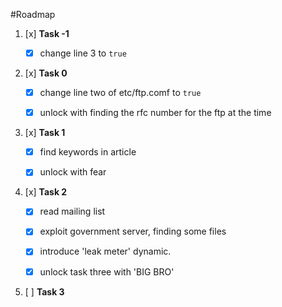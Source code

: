  #Roadmap

 1. [x] **Task -1**
   
       - [x] change line 3 to `true`
    
 2. [x] **Task 0**
    
       - [x] change line two of etc/ftp.comf to `true`
    
       - [x] unlock with finding the rfc number for the ftp at the time

 3. [x] **Task 1**
    
       - [x] find keywords in article
    
       - [x] unlock with fear

 4. [x] **Task 2**

       - [x] read mailing list

       - [x] exploit government server, finding some files

       - [x] introduce 'leak meter' dynamic. 
       
       - [x] unlock task three with 'BIG BRO'
        
 5. [ ] **Task 3**
 